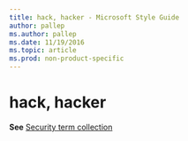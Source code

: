 ```yaml
---
title: hack, hacker - Microsoft Style Guide
author: pallep
ms.author: pallep
ms.date: 11/19/2016
ms.topic: article
ms.prod: non-product-specific
---
```


# hack, hacker

**See** [Security term collection](/style-guide/a-z-word-list-term-collections/term-collections/security-terms)
